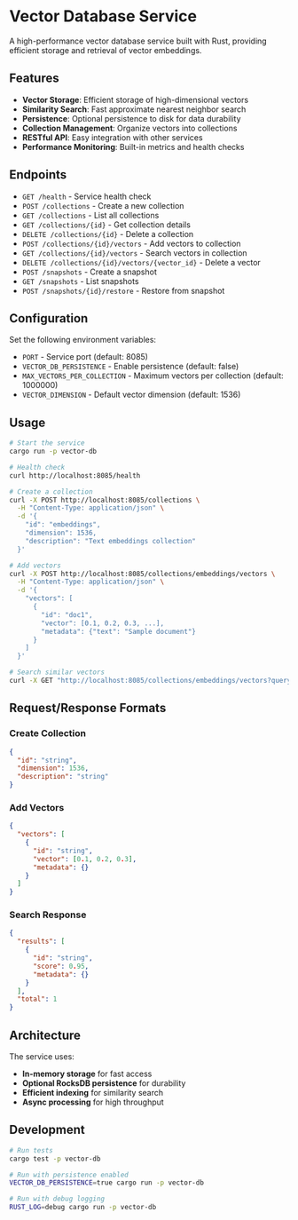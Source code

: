 # Vector Database Service

A high-performance vector database service built with Rust, providing efficient storage and retrieval of vector embeddings.

## Features

- **Vector Storage**: Efficient storage of high-dimensional vectors
- **Similarity Search**: Fast approximate nearest neighbor search
- **Persistence**: Optional persistence to disk for data durability
- **Collection Management**: Organize vectors into collections
- **RESTful API**: Easy integration with other services
- **Performance Monitoring**: Built-in metrics and health checks

## Endpoints

- `GET /health` - Service health check
- `POST /collections` - Create a new collection
- `GET /collections` - List all collections
- `GET /collections/{id}` - Get collection details
- `DELETE /collections/{id}` - Delete a collection
- `POST /collections/{id}/vectors` - Add vectors to collection
- `GET /collections/{id}/vectors` - Search vectors in collection
- `DELETE /collections/{id}/vectors/{vector_id}` - Delete a vector
- `POST /snapshots` - Create a snapshot
- `GET /snapshots` - List snapshots
- `POST /snapshots/{id}/restore` - Restore from snapshot

## Configuration

Set the following environment variables:

- `PORT` - Service port (default: 8085)
- `VECTOR_DB_PERSISTENCE` - Enable persistence (default: false)
- `MAX_VECTORS_PER_COLLECTION` - Maximum vectors per collection (default: 1000000)
- `VECTOR_DIMENSION` - Default vector dimension (default: 1536)

## Usage

```bash
# Start the service
cargo run -p vector-db

# Health check
curl http://localhost:8085/health

# Create a collection
curl -X POST http://localhost:8085/collections \
  -H "Content-Type: application/json" \
  -d '{
    "id": "embeddings",
    "dimension": 1536,
    "description": "Text embeddings collection"
  }'

# Add vectors
curl -X POST http://localhost:8085/collections/embeddings/vectors \
  -H "Content-Type: application/json" \
  -d '{
    "vectors": [
      {
        "id": "doc1",
        "vector": [0.1, 0.2, 0.3, ...],
        "metadata": {"text": "Sample document"}
      }
    ]
  }'

# Search similar vectors
curl -X GET "http://localhost:8085/collections/embeddings/vectors?query=[0.1,0.2,0.3,...]&limit=5"
```

## Request/Response Formats

### Create Collection

```json
{
  "id": "string",
  "dimension": 1536,
  "description": "string"
}
```

### Add Vectors

```json
{
  "vectors": [
    {
      "id": "string",
      "vector": [0.1, 0.2, 0.3],
      "metadata": {}
    }
  ]
}
```

### Search Response

```json
{
  "results": [
    {
      "id": "string",
      "score": 0.95,
      "metadata": {}
    }
  ],
  "total": 1
}
```

## Architecture

The service uses:

- **In-memory storage** for fast access
- **Optional RocksDB persistence** for durability
- **Efficient indexing** for similarity search
- **Async processing** for high throughput

## Development

```bash
# Run tests
cargo test -p vector-db

# Run with persistence enabled
VECTOR_DB_PERSISTENCE=true cargo run -p vector-db

# Run with debug logging
RUST_LOG=debug cargo run -p vector-db
```
